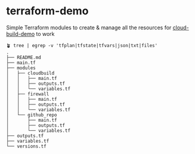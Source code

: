 # terraform-demo

Simple Terraform modules to create & manage all the resources for [cloud-build-demo](https://github.com/rebeid/cloud-build-demo) to work

```
🪴 tree | egrep -v 'tfplan|tfstate|tfvars|json|txt|files'
.
├── README.md
├── main.tf
├── modules
│   ├── cloudbuild
│   │   ├── main.tf
│   │   ├── outputs.tf
│   │   └── variables.tf
│   ├── firewall
│   │   ├── main.tf
│   │   ├── outputs.tf
│   │   └── variables.tf
│   └── github_repo
│       ├── main.tf
│       ├── outputs.tf
│       └── variables.tf
├── outputs.tf
├── variables.tf
└── versions.tf
```
